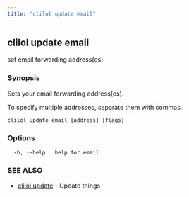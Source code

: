 ```yaml
---
title: "clilol update email"
---
```

## clilol update email

set email forwarding address(es)

### Synopsis

Sets your email forwarding address(es).
	
To specify multiple addresses, separate them with commas.

```
clilol update email [address] [flags]
```

### Options

```
  -h, --help   help for email
```

### SEE ALSO

* [clilol update](clilol_update.md)	 - Update things


